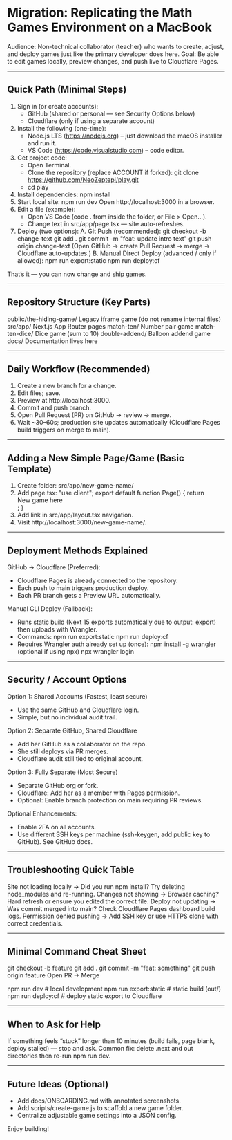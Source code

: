 Migration: Replicating the Math Games Environment on a MacBook
================================================================

Audience: Non-technical collaborator (teacher) who wants to create, adjust, and deploy games just like the primary developer does here.
Goal: Be able to edit games locally, preview changes, and push live to Cloudflare Pages.

---
Quick Path (Minimal Steps)
--------------------------
1. Sign in (or create accounts):
   - GitHub (shared or personal — see Security Options below)
   - Cloudflare (only if using a separate account)
2. Install the following (one-time):
   - Node.js LTS (https://nodejs.org) – just download the macOS installer and run it.
   - VS Code (https://code.visualstudio.com) – code editor.
3. Get project code:
   - Open Terminal.
   - Clone the repository (replace ACCOUNT if forked):
     git clone https://github.com/NeoZeptepi/play.git
   - cd play
4. Install dependencies:
     npm install
5. Start local site:
     npm run dev
   Open http://localhost:3000 in a browser.
6. Edit a file (example):
   - Open VS Code (code . from inside the folder, or File > Open...).
   - Change text in src/app/page.tsx — site auto-refreshes.
7. Deploy (two options):
   A. Git Push (recommended):
      git checkout -b change-text
      git add .
      git commit -m "feat: update intro text"
      git push origin change-text
      (Open GitHub → create Pull Request → merge → Cloudflare auto-updates.)
   B. Manual Direct Deploy (advanced / only if allowed):
      npm run export:static
      npm run deploy:cf

That’s it — you can now change and ship games.

---
Repository Structure (Key Parts)
--------------------------------
public/the-hiding-game/        Legacy iframe game (do not rename internal files)
src/app/                      Next.js App Router pages
  match-ten/                  Number pair game
  match-ten-dice/             Dice game (sum to 10)
  double-addend/              Balloon addend game
docs/                         Documentation lives here

---
Daily Workflow (Recommended)
----------------------------
1. Create a new branch for a change.
2. Edit files; save.
3. Preview at http://localhost:3000.
4. Commit and push branch.
5. Open Pull Request (PR) on GitHub → review → merge.
6. Wait ~30–60s; production site updates automatically (Cloudflare Pages build triggers on merge to main).

---
Adding a New Simple Page/Game (Basic Template)
---------------------------------------------
1. Create folder: src/app/new-game-name/
2. Add page.tsx:
   "use client";
   export default function Page() {
     return <div style={{padding:20}}>New game here</div>;
   }
3. Add link in src/app/layout.tsx navigation.
4. Visit http://localhost:3000/new-game-name/.

---
Deployment Methods Explained
----------------------------
GitHub → Cloudflare (Preferred):
 - Cloudflare Pages is already connected to the repository.
 - Each push to main triggers production deploy.
 - Each PR branch gets a Preview URL automatically.

Manual CLI Deploy (Fallback):
 - Runs static build (Next 15 exports automatically due to output: export) then uploads with Wrangler.
 - Commands:
    npm run export:static
    npm run deploy:cf
 - Requires Wrangler auth already set up (once):
    npm install -g wrangler (optional if using npx)
    npx wrangler login

---
Security / Account Options
--------------------------
Option 1: Shared Accounts (Fastest, least secure)
 - Use the same GitHub and Cloudflare login.
 - Simple, but no individual audit trail.

Option 2: Separate GitHub, Shared Cloudflare
 - Add her GitHub as a collaborator on the repo.
 - She still deploys via PR merges.
 - Cloudflare audit still tied to original account.

Option 3: Fully Separate (Most Secure)
 - Separate GitHub org or fork.
 - Cloudflare: Add her as a member with Pages permission.
 - Optional: Enable branch protection on main requiring PR reviews.

Optional Enhancements:
 - Enable 2FA on all accounts.
 - Use different SSH keys per machine (ssh-keygen, add public key to GitHub). See GitHub docs.

---
Troubleshooting Quick Table
---------------------------
Site not loading locally → Did you run npm install? Try deleting node_modules and re-running.
Changes not showing → Browser caching? Hard refresh or ensure you edited the correct file.
Deploy not updating → Was commit merged into main? Check Cloudflare Pages dashboard build logs.
Permission denied pushing → Add SSH key or use HTTPS clone with correct credentials.

---
Minimal Command Cheat Sheet
---------------------------
git checkout -b feature
git add .
git commit -m "feat: something"
git push origin feature
Open PR → Merge

npm run dev           # local development
npm run export:static # static build (out/)
npm run deploy:cf     # deploy static export to Cloudflare

---
When to Ask for Help
--------------------
If something feels “stuck” longer than 10 minutes (build fails, page blank, deploy stalled) — stop and ask. Common fix: delete .next and out directories then re-run npm run dev.

---
Future Ideas (Optional)
-----------------------
 - Add docs/ONBOARDING.md with annotated screenshots.
 - Add scripts/create-game.js to scaffold a new game folder.
 - Centralize adjustable game settings into a JSON config.

Enjoy building!
